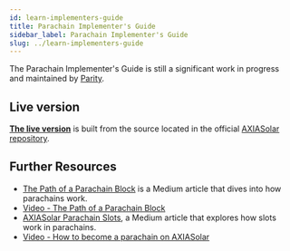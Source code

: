 ```yaml
---
id: learn-implementers-guide
title: Parachain Implementer's Guide
sidebar_label: Parachain Implementer's Guide
slug: ../learn-implementers-guide
---
```


The Parachain Implementer's Guide is still a significant work in progress and maintained by
[Parity](../general/glossary.md##parity-technologies).

## Live version

[**The live version**](https://w3f.github.io/parachain-implementers-guide/) is built from the source
located in the official
[AXIASolar repository](https://github.com/paritytech/axiasolar/tree/master/roadmap/implementers-guide).

## Further Resources

- [The Path of a Parachain Block](https://medium.com/axiasolar-network/the-path-of-a-parachain-block-47d05765d7a)
  is a Medium article that dives into how parachains work.
- [Video - The Path of a Parachain Block](https://www.crowdcast.io/e/axiasolar-path-of-a-parachain-block?utm_source=profile&utm_medium=profile_web&utm_campaign=profile)
- [AXIASolar Parachain Slots](https://axiasolar.network/axiasolar-parachain-slots/), a Medium article
  that explores how slots work in parachains.
- [Video - How to become a parachain on AXIASolar](https://www.youtube.com/watch?v=fYc1yolanoE)
